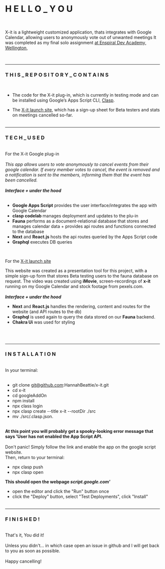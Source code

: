  <br>
<h1> H E L L O _ Y O U</h1>

<br>

X-it is a lightweight customized application, thats integrates with Google Calendar, allowing users to anonymously vote out of unwanted meetings
It was completed as my final solo assignment [at Enspiral Dev Academy, Wellington](https://devacademy.co.nz/),

<br>

---

 <h3> T H I S _ R E P O S I T O R Y _ C O N T A I N S</h3>
<br>

- The code for the X-it plug-in, which is currently in testing mode and can be installed using Google’s Apps Script CLI, [Clasp](https://codelabs.developers.google.com/codelabs/clasp/#2).

- The [X-it launch site](https://x-it.vercel.app/), which has a sign-up sheet for Beta testers and stats on meetings cancelled so-far.
  <br>
  <br>

---

<h3>  T E C H  _ U S E D </h3>
<br>
  For the X-it Google plug-in
<br>
<br>
<i>This app allows users to vote anonymously to cancel events from their google calendar.
If every member votes to cancel, the event is removed and a notification is sent to the members, informing them that the event has been cancelled.</i>
<br>
<br>
<b><i>Interface + under the hood</i></b>
<br>
<br>

- <b>Google Apps Script</b> provides the user interface/integrates the app with Google Calendar
- <b>clasp codelab </b> manages deployment and updates to the plu-in
- <b>Fauna</b> performs as a document-relational database that stores and manages calendar data + provides api routes and functions connected to the database
- <b>Next</b> and <b>React.js</b> hosts the api routes queried by the Apps Script code
- <b>Graphql</b> executes DB queries

 <br>

For the [X-it launch site](https://x-it.vercel.app/)

This website was created as a presentation tool for this project, with a simple sign-up form that stores Beta testing users to the fauna database on request.
The video was created using <b>iMovie</b>, screen-recordings of <b>x-it</b> running on my Google Calendar and stock footage from pexels.com.
<br>
<br>
<b><i>Interface + under the hood</i></b>

- <b>Next</b> and <b>React.js</b> handles the rendering, content and routes for the website (and API routes to the db)
- <b>Graphql</b> is used again to query the data stored on our <b>Fauna</b> backend.
- <b>Chakra Ui</b> was used for styling

 <br>
 <br>

---

<h3> I N S T A L L A T I O N</h3>

<br>
In your terminal:
<br>
<br>

- git clone git@github.com:HannahBeattie/x-it.git
- cd x-it
- cd googleAddOn
- npm install
- npx class login
- npx clasp create --title x-it --rootDir ./src
- mv ./src/.clasp.json.

<br>
<b>At this point you will probably get a spooky-looking error message that says 'User has not enabled the App Script API.</b>
<br>
<br>
Don't panic! Simply follow the link and enable the app on the google script website.
<br>
Then, return to your terminal:
<br>

- npx clasp push
- npx clasp open

<b>This should open the webpage <i>script.google.com'</i></b>

- open the editor and click the "Run" button once
- click the "Deploy" button, select "Test Deployments", click "Install"
  <br>
  <br>

---

<h3> F I N I S H E D !</h3>
<br>
That's it, You did it!
<br>
<br>
Unless you didn't... in which case open an issue in github and I will get back to you as soon as possible.
<br>
<br>
Happy cancelling!
<br>
